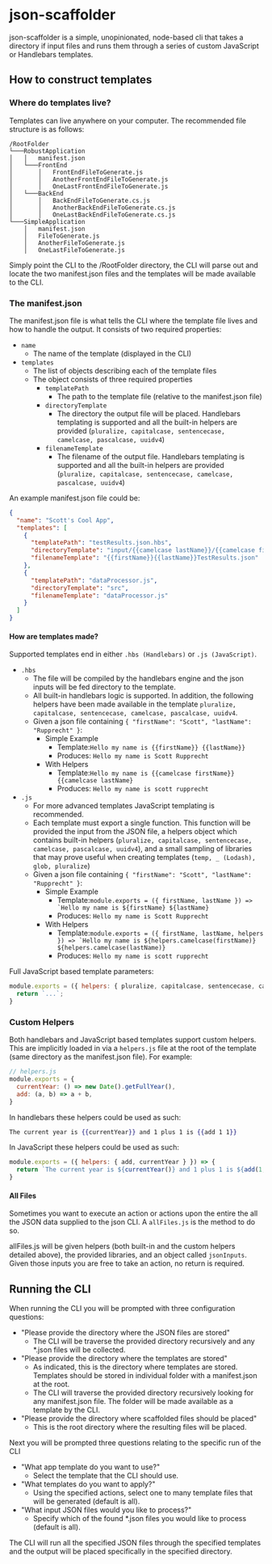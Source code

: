 # json-scaffolder
json-scaffolder is a simple, unopinionated, node-based cli that takes a directory if input files and runs them through a series of custom JavaScript or Handlebars templates.

## How to construct templates

### Where do templates live?
Templates can live anywhere on your computer. The recommended file structure is as follows:

```
/RootFolder
└───RobustApplication
│   │   manifest.json
│   └───FrontEnd
│       │   FrontEndFileToGenerate.js
│       │   AnotherFrontEndFileToGenerate.js
│       │   OneLastFrontEndFileToGenerate.js
│   └───BackEnd
│       │   BackEndFileToGenerate.cs.js
│       │   AnotherBackEndFileToGenerate.cs.js
│       │   OneLastBackEndFileToGenerate.cs.js
└───SimpleApplication
    │   manifest.json
    │   FileToGenerate.js
    │   AnotherFileToGenerate.js
    │   OneLastFileToGenerate.js
```
Simply point the CLI to the /RootFolder directory, the CLI will parse out and locate the two manifest.json files and the templates will be made available to the CLI.

### The manifest.json
The manifest.json file is what tells the CLI where the template file lives and how to handle the output. It consists of two required properties:
* `name`
  * The name of the template (displayed in the CLI)
* `templates`
  * The list of objects describing each of the template files
  * The object consists of three required properties
    * `templatePath`
      * The path to the template file (relative to the manifest.json file)
    * `directoryTemplate`
      * The directory the output file will be placed. Handlebars templating is supported and all the built-in helpers are provided (`pluralize, capitalcase, sentencecase, camelcase, pascalcase, uuidv4`)
    * `filenameTemplate`
      * The filename of the output file. Handlebars templating is supported and all the built-in helpers are provided (`pluralize, capitalcase, sentencecase, camelcase, pascalcase, uuidv4`)

An example manifest.json file could be:
```json
{
  "name": "Scott's Cool App",
  "templates": [
    {
      "templatePath": "testResults.json.hbs",
      "directoryTemplate": "input/{{camelcase lastName}}/{{camelcase firstName}}",
      "filenameTemplate": "{{firstName}}{{lastName}}TestResults.json"
    },
    {
      "templatePath": "dataProcessor.js",
      "directoryTemplate": "src",
      "filenameTemplate": "dataProcessor.js"
    }
  ]
}
```

#### How are templates made?
Supported templates end in either `.hbs (Handlebars)` or `.js (JavaScript)`.
* `.hbs`
  * The file will be compiled by the handlebars engine and the json inputs will be fed directory to the template.
  * All built-in handlebars logic is supported. In addition, the following helpers have been made available in the template `pluralize, capitalcase, sentencecase, camelcase, pascalcase, uuidv4`.
  * Given a json file containing `{ "firstName": "Scott", "lastName": "Rupprecht" }`:
    * Simple Example
      * Template:``Hello my name is {{firstName}} {{lastName}}``
      * Produces: `Hello my name is Scott Rupprecht`
    * With Helpers
      * Template:``Hello my name is {{camelcase firstName}} {{camelcase lastName}``
      * Produces: `Hello my name is scott rupprecht`
* `.js`
  * For more advanced templates JavaScript templating is recommended.
  * Each template must export a single function. This function will be provided the input from the JSON file, a helpers object which contains built-in helpers (`pluralize, capitalcase, sentencecase, camelcase, pascalcase, uuidv4`), and a small sampling of libraries that may prove useful when creating templates (`temp, _ (Lodash), glob, pluralize`)
  * Given a json file containing `{ "firstName": "Scott", "lastName": "Rupprecht" }`:
    * Simple Example
      * Template:``module.exports = ({ firstName, lastName }) => `Hello my name is ${firstName} ${lastName}``
      * Produces: `Hello my name is Scott Rupprecht`
    * With Helpers
      * Template:``module.exports = ({ firstName, lastName, helpers }) => `Hello my name is ${helpers.camelcase(firstName)} ${helpers.camelcase(lastName)}``
      * Produces: `Hello my name is scott rupprecht`

Full JavaScript based template parameters:
```javascript
module.exports = ({ helpers: { pluralize, capitalcase, sentencecase, camelcase, pascalcase, uuidv4 }, libs: { temp, _, glob, pluralize }, ...jsonInput }) => {
  return `...`;
}
```

### Custom Helpers
Both handlebars and JavaScript based templates support custom helpers. This are implicitly loaded in via a `helpers.js` file at the root of the template (same directory as the manifest.json file). For example:

```javascript
// helpers.js
module.exports = {
  currentYear: () => new Date().getFullYear(),
  add: (a, b) => a + b,
}
```

In handlebars these helpers could be used as such:
```handlebars
The current year is {{currentYear}} and 1 plus 1 is {{add 1 1}}
```


In JavaScript these helpers could be used as such:
```javascript
module.exports = ({ helpers: { add, currentYear } }) => {
  return `The current year is ${currentYear()} and 1 plus 1 is ${add(1, 1)}`;
}
```

#### All Files
Sometimes you want to execute an action or actions upon the entire the all the JSON data supplied to the json CLI. A `allFiles.js` is the method to do so.

allFiles.js will be given helpers (both built-in and the custom helpers detailed above), the provided libraries, and an object called `jsonInputs`. Given those inputs you are free to take an action, no return is required.


## Running the CLI
When running the CLI you will be prompted with three configuration questions:
* "Please provide the directory where the JSON files are stored"
  * The CLI will be traverse the provided directory recursively and any *.json files will be collected.
* "Please provide the directory where the templates are stored"
  * As indicated, this is the directory where templates are stored. Templates should be stored in individual folder with a manifest.json at the root.
  * The CLI will traverse the provided directory recursively looking for any manifest.json file. The folder will be made available as a template by the CLI.
* "Please provide the directory where scaffolded files should be placed"
  * This is the root directory where the resulting files will be placed.

Next you will be prompted three questions relating to the specific run of the CLI
* "What app template do you want to use?"
  * Select the template that the CLI should use.
* "What templates do you want to apply?"
  * Using the specified actions, select one to many template files that will be generated (default is all).
* "What input JSON files would you like to process?"
  * Specify which of the found *.json files you would like to process (default is all).

The CLI will run all the specified JSON files through the specified templates and the output will be placed specifically in the specified directory.
